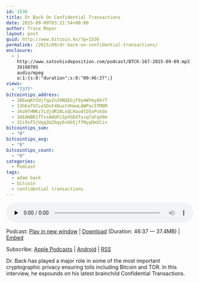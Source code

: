```yaml
---
id: 1536
title: Dr Back On Confidential Transactions
date: 2015-09-09T03:21:54+00:00
author: Trace Mayer
layout: post
guid: http://www.bitcoin.kn/?p=1536
permalink: /2015/09/dr-back-on-confidential-transactions/
enclosure:
  - |
    http://www.satoshisdeposition.com/podcast/BTCK-167-2015-09-09.mp3
    39190705
    audio/mpeg
    a:1:{s:8:"duration";s:8:"00:46:37";}
views:
  - "7377"
bitcointips_address:
  - 1BEwqKtVUjfqaZn39NQEbjF9ymWYmyAkYT
  - 13hKaTVCLe5DsF4QustVHewLAWPuc5TM8M
  - 1Ko9fHMKz7LdjdR38LxQLHau4tD5xPvXdo
  - 18EAHBR1fTvsA8UFL5pVGD4TssqfaFqd9m
  - 15i9sFSjUqqZm2bqy6vkb5jffNypDmSCiv
bitcointips_sum:
  - "0"
bitcointips_avg:
  - "0"
bitcointips_count:
  - "0"
categories:
  - Podcast
tags:
  - adam back
  - bitcoin
  - confidential transactions
---
```

<!--powerpress_player-->

<div class="powerpress_player" id="powerpress_player_5759">
  <audio class="wp-audio-shortcode" id="audio-1536-170" preload="none" style="width: 100%;" controls="controls"><source type="audio/mpeg" src="http://media.blubrry.com/bitcoinruntogold/p/www.satoshisdeposition.com/podcast/BTCK-167-2015-09-09.mp3?_=170" /><a href="http://media.blubrry.com/bitcoinruntogold/p/www.satoshisdeposition.com/podcast/BTCK-167-2015-09-09.mp3">http://media.blubrry.com/bitcoinruntogold/p/www.satoshisdeposition.com/podcast/BTCK-167-2015-09-09.mp3</a></audio>
</div>

<p class="powerpress_links powerpress_links_mp3">
  Podcast: <a href="http://media.blubrry.com/bitcoinruntogold/p/www.satoshisdeposition.com/podcast/BTCK-167-2015-09-09.mp3" class="powerpress_link_pinw" target="_blank" title="Play in new window" onclick="return powerpress_pinw('https://www.bitcoin.kn/?powerpress_pinw=1536-podcast');" rel="nofollow">Play in new window</a> | <a href="http://media.blubrry.com/bitcoinruntogold/s/www.satoshisdeposition.com/podcast/BTCK-167-2015-09-09.mp3" class="powerpress_link_d" title="Download" rel="nofollow" download="BTCK-167-2015-09-09.mp3">Download</a> (Duration: 46:37 &#8212; 37.4MB) | <a href="#" class="powerpress_link_e" title="Embed" onclick="return powerpress_show_embed('1536-podcast');" rel="nofollow">Embed</a>
</p>

<p class="powerpress_embed_box" id="powerpress_embed_1536-podcast" style="display: none;">
  <input id="powerpress_embed_1536-podcast_t" type="text" value="<iframe width=&quot;320&quot; height=&quot;30&quot; src=&quot;https://www.bitcoin.kn/?powerpress_embed=1536-podcast&amp;powerpress_player=mediaelement-audio&quot; frameborder=&quot;0&quot; scrolling=&quot;no&quot;></iframe>" onclick="javascript: this.select();" onfocus="javascript: this.select();" style="width: 70%;" readOnly />
</p>

<p class="powerpress_links powerpress_subscribe_links">
  Subscribe: <a href="https://itunes.apple.com/WebObjects/MZStore.woa/wa/viewPodcast?id=301670981&mt=2&ls=1#episodeGuid=http%3A%2F%2Fwww.bitcoin.kn%2F%3Fp%3D1536" class="powerpress_link_subscribe powerpress_link_subscribe_itunes" title="Subscribe on Apple Podcasts" rel="nofollow">Apple Podcasts</a> | <a href="https://subscribeonandroid.com/www.bitcoin.kn/feed/podcast/" class="powerpress_link_subscribe powerpress_link_subscribe_android" title="Subscribe on Android" rel="nofollow">Android</a> | <a href="https://www.bitcoin.kn/feed/podcast/" class="powerpress_link_subscribe powerpress_link_subscribe_rss" title="Subscribe via RSS" rel="nofollow">RSS</a>
</p>

Dr. Back has played a major role in some of the most important cryptographic privacy ensuring tolls including Bitcoin and TOR. In this interview, he expounds on his latest brainchild Confidential Transactions.